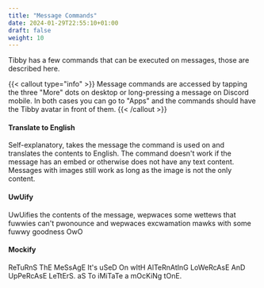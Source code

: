 ```yaml
---
title: "Message Commands"
date: 2024-01-29T22:55:10+01:00
draft: false
weight: 10
---
```


Tibby has a few commands that can be executed on messages, those are described here.

<!--more-->

{{< callout type="info" >}}
Message commands are accessed by tapping the three "More" dots on desktop or long-pressing a message on Discord mobile. In both cases you can go to "Apps" and the commands should have the Tibby avatar in front of them.
{{< /callout >}}


#### Translate to English
Self-explanatory, takes the message the command is used on and translates the contents to English. The command doesn't work if the message has an embed or otherwise does not have any text content.
Messages with images still work as long as the image is not the only content.

#### UwUify
UwUifies the contents of the message, wepwaces some wettews that fuwwies can't pwonounce and wepwaces excwamation mawks with some fuwwy goodness OwO

#### Mockify
ReTuRnS ThE MeSsAgE It's uSeD On wItH AlTeRnAtInG LoWeRcAsE AnD UpPeRcAsE LeTtErS. aS To iMiTaTe a mOcKiNg tOnE.
